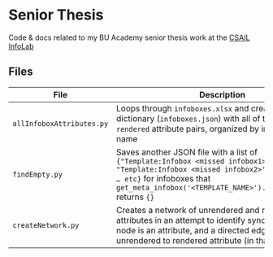 # Senior Thesis
Code &amp; docs related to my BU Academy senior thesis work at the [CSAIL InfoLab](http://groups.csail.mit.edu/infolab/)

## Files
File   	 | Description
-------- | -----------
`allInfoboxAttributes.py` |  Loops through `infoboxes.xlsx` and creates a JSON dictionary (`infoboxes.json`) with all of the   `unrendered : rendered` attribute pairs, organized by infobox template name
`findEmpty.py`  | Saves another JSON file with a list of `{"Template:Infobox <missed infobox1>" : # of pages, "Template:Infobox <missed infobox2>" : # of pages, … etc}` for infoboxes that `get_meta_infobox('<TEMPLATE_NAME>').rendered_keys()` returns `{}`
`createNetwork.py` | Creates a network of unrendered and rendered infobox attributes in an attempt to identify synonyms. Each node is an attribute, and a directed edge links an unrendered to rendered attribute (in that direction).

